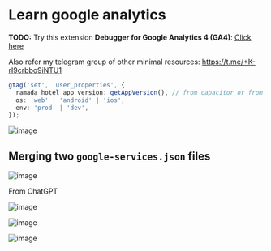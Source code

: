 # Learn google analytics

**TODO:** Try this extension **Debugger for Google Analytics 4 (GA4)**: [Click here](https://chromewebstore.google.com/detail/debugger-for-google-analy/nomnoimacbncclfbnfaingniikblfbji)

Also refer my telegram group of other minimal resources: https://t.me/+K-rI9crbbo9iNTU1

```ts
gtag('set', 'user_properties', {
  ramada_hotel_app_version: getAppVersion(), // from capacitor or from `package.json` as per need
  os: 'web' | 'android' | 'ios',
  env: 'prod' | 'dev',
});
```

![image](https://github.com/sahilrajput03/learn-react/assets/31458531/6ae8cf69-e9db-429d-8edc-7dd3775e7e50)

## Merging two `google-services.json` files

![image](https://github.com/sahilrajput03/learn-react/assets/31458531/95b5d72c-40ac-4c93-bafd-4a929e12e342)

From ChatGPT

![image](https://github.com/sahilrajput03/learn-react/assets/31458531/ea79458d-c133-4eb7-81cd-496764a4e91a)

![image](https://github.com/sahilrajput03/learn-react/assets/31458531/b3e568d4-2ba8-408b-8b3c-0fdd918d3118)

![image](https://github.com/sahilrajput03/learn-react/assets/31458531/b35de1cf-898d-4a80-bf39-56f4b96f0fc8)
